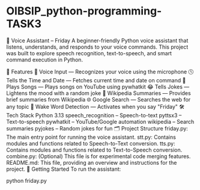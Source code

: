 # OIBSIP_python-programming-TASK3
🧠 Voice Assistant – Friday
A beginner-friendly Python voice assistant that listens, understands, and responds to your voice commands. This project was built to explore speech recognition, text-to-speech, and smart command execution in Python.

🚀 Features
🎤 Voice Input — Recognizes your voice using the microphone
🕓 Tells the Time and Date — Fetches current time and date on command
🎵 Plays Songs — Plays songs on YouTube using pywhatkit
😂 Tells Jokes — Lightens the mood with a random joke
📖 Wikipedia Summaries — Provides brief summaries from Wikipedia
🌐 Google Search — Searches the web for any topic
🧠 Wake Word Detection — Activates when you say "Friday"
🛠️ Tech Stack
Python 3.13
speech_recognition – Speech-to-text
pyttsx3 – Text-to-speech
pywhatkit – YouTube/Google automation
wikipedia – Search summaries
pyjokes – Random jokes for fun
🗂️ Project Structure
friday.py: The main entry point for running the voice assistant.
stt.py: Contains modules and functions related to Speech-to-Text conversion.
tts.py: Contains modules and functions related to Text-to-Speech conversion.
combine.py: (Optional) This file is for experimental code merging features.
README.md: This file, providing an overview and instructions for the project.
🚀 Getting Started
To run the assistant:

python friday.py
